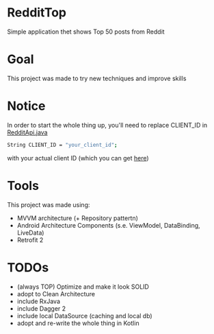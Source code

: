 # RedditTop

Simple application thet shows Top 50 posts from Reddit

# Goal
This project was made to try new techniques and improve skills

# Notice

In order to start the whole thing up, you'll need to replace CLIENT_ID in [RedditApi.java] 
```sh
String CLIENT_ID = "your_client_id";
```
with your actual client ID (which you can get [here])

# Tools
This project was made using:
  - MVVM architecture (+ Repository pattertn)
  - Android Architecture Components (s.e. ViewModel, DataBinding, LiveData)
  - Retrofit 2

# TODOs
  - (always TOP) Optimize and make it look SOLID
  - adopt to Clean Architecture
  - include RxJava
  - include Dagger 2
  - include local DataSource (caching and local db)
  - adopt and re-write the whole thing in Kotlin


[//]: # (These are reference links used in the body of this note and get stripped out when the markdown processor does its job. There is no need to format nicely because it shouldn't be seen. Thanks SO - http://stackoverflow.com/questions/4823468/store-comments-in-markdown-syntax)
   
   [RedditApi.java]:"https://github.com/paul-freez/example.reddittop/blob/master/app/src/main/java/com/testsite/reddittop/data/source/api/RedditApi.java"
   [here]:"https://github.com/reddit-archive/reddit/wiki/OAuth2"
